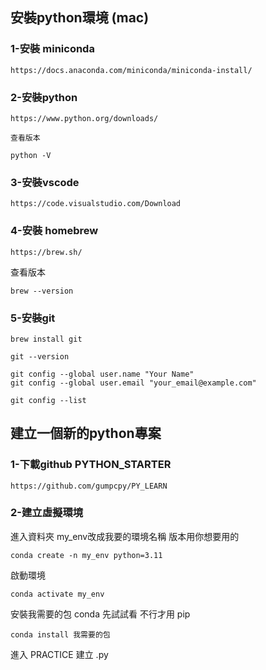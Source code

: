<!--
 * @Author: gumpcpy gumpcpy@gmail.com
 * @Date: 2024-11-01 20:06:13
 * @LastEditors: gumpcpy gumpcpy@gmail.com
 * @LastEditTime: 2024-11-03 16:37:01
 * @Description: 
-->

## 安裝python環境 (mac)
### 1-安裝 miniconda

    https://docs.anaconda.com/miniconda/miniconda-install/

### 2-安裝python

    https://www.python.org/downloads/

    查看版本

    python -V

### 3-安裝vscode

    https://code.visualstudio.com/Download

### 4-安裝 homebrew

    https://brew.sh/

查看版本

    brew --version
### 5-安裝git

    brew install git

    git --version

    git config --global user.name "Your Name"
    git config --global user.email "your_email@example.com"

    git config --list


## 建立一個新的python專案

### 1-下載github PYTHON_STARTER

    https://github.com/gumpcpy/PY_LEARN

### 2-建立虛擬環境 

進入資料夾 
my_env改成我要的環境名稱 版本用你想要用的
    
    conda create -n my_env python=3.11

啟動環境

    conda activate my_env

安裝我需要的包 conda 先試試看 不行才用 pip
    
    conda install 我需要的包

進入 PRACTICE 建立 .py
